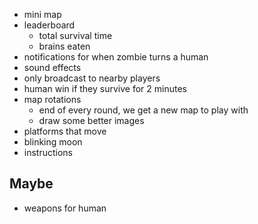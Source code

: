 - mini map
- leaderboard
  - total survival time
  - brains eaten
- notifications for when zombie turns a human
- sound effects
- only broadcast to nearby players
- human win if they survive for 2 minutes
- map rotations
  - end of every round, we get a new map to play with
  - draw some better images
- platforms that move
- blinking moon
- instructions

## Maybe

- weapons for human

